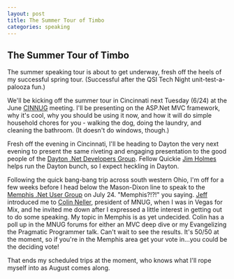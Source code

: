 ```yaml
---
layout: post
title: The Summer Tour of Timbo
categories: speaking
---
```

## The Summer Tour of Timbo

The summer speaking tour is about to get underway, fresh off the heels of my successful spring tour. (Successful after the QSI Tech Night unit-test-a-palooza fun.)

We'll be kicking off the summer tour in Cincinnati next Tuesday (6/24) at the June [CINNUG](http://cinnug.org/) meeting. I'll be presenting on the ASP.Net MVC framework, why it's cool, why you should be using it now, and how it will do simple household chores for you - walking the dog, doing the laundry, and cleaning the bathroom. (It doesn't do windows, though.)

Fresh off the evening in Cincinnati, I'll be heading to Dayton the very next evening to present the same riveting and engaging presentation to the good people of the [Dayton .Net Developers Group](http://daytondevgroup.net/). Fellow Quickie [Jim Holmes](http://frazzleddad.blogspot.com/) helps run the Dayton bunch, so I expect heckling in Dayton.

Following the quick bang-bang trip across south western Ohio, I'm off for a few weeks before I head below the Mason-Dixon line to speak to the [Memphis .Net User Group](http://memphisdot.net/) on July 24. "Memphis?!?!" you saying. [Jeff](http://www.jeffblankenburg.com/index.html) introduced me to [Colin Neller](http://www.colinneller.com/blog/), president of MNUG, when I was in Vegas for Mix, and he invited me down after I expressed a little interest in getting out to do some speaking. My topic in Memphis is as yet undecided. Colin has a poll up in the MNUG forums for either an MVC deep dive or my Evangelizing the Pragmatic Programmer talk. Can't wait to see the results. It's 50/50 at the moment, so if you're in the Memphis area get your vote in...you could be the deciding vote!

That ends my scheduled trips at the moment, who knows what I'll rope myself into as August comes along.
